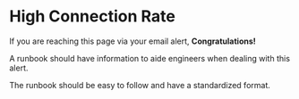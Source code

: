 # High Connection Rate

If you are reaching this page via your email alert, __Congratulations!__

A runbook should have information to aide engineers when
dealing with this alert.

The runbook should be easy to follow and have a standardized format.
